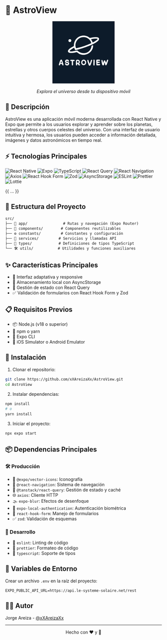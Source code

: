 # 🌌 AstroView

<div align="center">
  <img src="./assets/images/icon.png" alt="AstroView Logo" width="200"/>
  <p><em>Explora el universo desde tu dispositivo móvil</em></p>
</div>

## 📱 Descripción

AstroView es una aplicación móvil moderna desarrollada con React Native y Expo que permite a los usuarios explorar y aprender sobre los planetas, estrellas y otros cuerpos celestes del universo. Con una interfaz de usuario intuitiva y hermosa, los usuarios pueden acceder a información detallada, imágenes y datos astronómicos en tiempo real.

## ⚡ Tecnologías Principales

![React Native](https://img.shields.io/badge/React_Native-61DAFB?style=for-the-badge&logo=react&logoColor=black)
![Expo](https://img.shields.io/badge/Expo-000020?style=for-the-badge&logo=expo&logoColor=white)
![TypeScript](https://img.shields.io/badge/TypeScript-007ACC?style=for-the-badge&logo=typescript&logoColor=white)
![React Query](https://img.shields.io/badge/React_Query-FF4154?style=for-the-badge&logo=reactquery&logoColor=white)
![React Navigation](https://img.shields.io/badge/React_Navigation-6B52AE?style=for-the-badge&logo=react&logoColor=white)
![Axios](https://img.shields.io/badge/Axios-5A29E4?style=for-the-badge&logo=axios&logoColor=white)
![React Hook Form](https://img.shields.io/badge/React_Hook_Form-EC5990?style=for-the-badge&logo=react-hook-form&logoColor=white)
![Zod](https://img.shields.io/badge/Zod-3E67B1?style=for-the-badge&logo=zod&logoColor=white)
![AsyncStorage](https://img.shields.io/badge/AsyncStorage-39477F?style=for-the-badge&logo=react&logoColor=white)
![ESLint](https://img.shields.io/badge/ESLint-4B32C3?style=for-the-badge&logo=eslint&logoColor=white)
![Prettier](https://img.shields.io/badge/Prettier-F7B93E?style=for-the-badge&logo=prettier&logoColor=black)
![Lottie](https://img.shields.io/badge/Lottie-00C7B7?style=for-the-badge&logo=lottie&logoColor=white)

{{ ... }}


## 📁 Estructura del Proyecto

```
src/
├── 📱 app/                # Rutas y navegación (Expo Router)
├── 🧩 components/        # Componentes reutilizables
├── ⚙️ constants/         # Constantes y configuración
├── 🔌 services/         # Servicios y llamadas API
├── 📝 types/            # Definiciones de tipos TypeScript
└── 🛠️ utils/           # Utilidades y funciones auxiliares
```

## ✨ Características Principales

- 📱 Interfaz adaptativa y responsive
- 💾 Almacenamiento local con AsyncStorage
- 🔄 Gestión de estado con React Query
- ✅ Validación de formularios con React Hook Form y Zod

## 📋 Requisitos Previos

- 📦 Node.js (v18 o superior)
- 🔧 npm o yarn
- 📱 Expo CLI
- 📱 iOS Simulator o Android Emulator

## 🚀 Instalación

1. Clonar el repositorio:
```bash
git clone https://github.com/xXAreizaXx/AstroView.git
cd AstroView
```

2. Instalar dependencias:
```bash
npm install
# o
yarn install
```

3. Iniciar el proyecto:
```bash
npx expo start
```

## 📦 Dependencias Principales

### 🛠️ Producción
- 🎨 `@expo/vector-icons`: Iconografía
- 🧭 `@react-navigation`: Sistema de navegación
- 🔄 `@tanstack/react-query`: Gestión de estado y caché
- 🌐 `axios`: Cliente HTTP
- 🌫️ `expo-blur`: Efectos de desenfoque
- 🔐 `expo-local-authentication`: Autenticación biométrica
- 📝 `react-hook-form`: Manejo de formularios
- ✅ `zod`: Validación de esquemas

### 🔧 Desarrollo
- 📝 `eslint`: Linting de código
- 💅 `prettier`: Formateo de código
- 📘 `typescript`: Soporte de tipos

## 🔑 Variables de Entorno

Crear un archivo `.env` en la raíz del proyecto:

```env
EXPO_PUBLIC_API_URL=https://api.le-systeme-solaire.net/rest
```

## 👨‍💻 Autor

Jorge Areiza - [@xXAreizaXx](https://github.com/xXAreizaXx)

---

<div align="center">
  <p>Hecho con ❤️ y 🚀</p>
</div>
